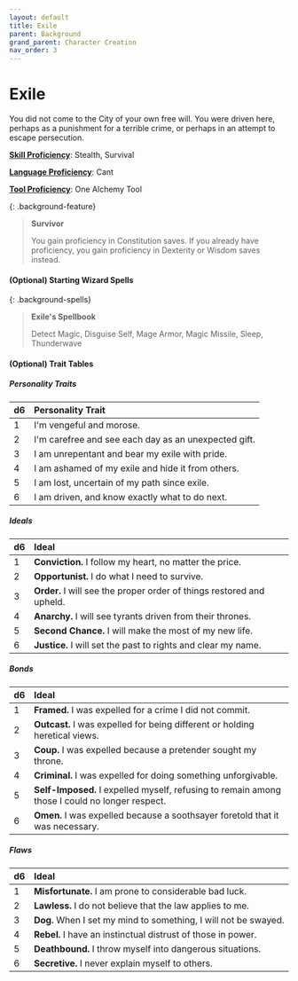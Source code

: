 ```yaml
---
layout: default
title: Exile
parent: Background
grand_parent: Character Creation
nav_order: 3
---
```


# Exile

You did not come to the City of your own free will. You were driven here, perhaps as a punishment for a terrible crime, or perhaps in an attempt to escape persecution. 

**[Skill Proficiency](../../more/review/skills)**: Stealth, Survival

**[Language Proficiency](../../adventuring/languages)**: Cant

**[Tool Proficiency](../../../data/downtime_activities/alchemy)**: One Alchemy Tool

{: .background-feature}
> **Survivor**
> 
> You gain proficiency in Constitution saves. If you already have proficiency, you gain proficiency in Dexterity or Wisdom saves instead.

<!-- {: .background-feature}
> **Redundant Proficiencies**
> 
> If you are already proficient in Cant, you gain proficiency in a different [language](../../adventuring/languages/index) instead. -->

#### (Optional) Starting Wizard Spells

{: .background-spells}
> **Exile's Spellbook**
> 
> Detect Magic, Disguise Self, Mage Armor, Magic Missile, Sleep, Thunderwave

#### (Optional) Trait Tables

##### Personality Traits

| d6   | Personality Trait                                    |
| :--- | :--------------------------------------------------- |
| 1    | I'm vengeful and morose.                             |
| 2    | I'm carefree and see each day as an unexpected gift. |
| 3    | I am unrepentant and bear my exile with pride.       |
| 4    | I am ashamed of my exile and hide it from others.    |
| 5    | I am lost, uncertain of my path since exile.         |
| 6    | I am driven, and know exactly what to do next.       |


##### Ideals

| d6   | Ideal                                                                 |
| :--- | :-------------------------------------------------------------------- |
| 1    | **Conviction.** I follow my heart, no matter the price.               |
| 2    | **Opportunist.** I do what I need to survive.                         |
| 3    | **Order.** I will see the proper order of things restored and upheld. |
| 4    | **Anarchy.** I will see tyrants driven from their thrones.            |
| 5    | **Second Chance.** I will make the most of my new life.               |
| 6    | **Justice.** I will set the past to rights and clear my name.         |


##### Bonds

| d6   | Ideal                                                                                          |
| :--- | :--------------------------------------------------------------------------------------------- |
| 1    | **Framed.** I was expelled for a crime I did not commit.                                       |
| 2    | **Outcast.** I was expelled for being different or holding heretical views.                    |
| 3    | **Coup.** I was expelled because a pretender sought my throne.                                 |
| 4    | **Criminal.** I was expelled for doing something unforgivable.                                 |
| 5    | **Self-Imposed.** I expelled myself, refusing to remain among those I could no longer respect. |
| 6    | **Omen.** I was expelled because a soothsayer foretold that it was necessary.                  |


##### Flaws

| d6   | Ideal                                                           |
| :--- | :-------------------------------------------------------------- |
| 1    | **Misfortunate.** I am prone to considerable bad luck.          |
| 2    | **Lawless.** I do not believe that the law applies to me.       |
| 3    | **Dog.** When I set my mind to something, I will not be swayed. |
| 4    | **Rebel.** I have an instinctual distrust of those in power.    |
| 5    | **Deathbound.** I throw myself into dangerous situations.       |
| 6    | **Secretive.** I never explain myself to others.                |
